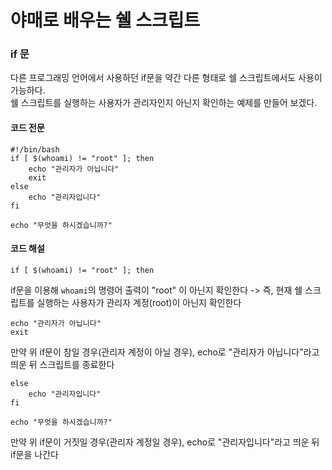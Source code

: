 # 야매로 배우는 쉘 스크립트 
### if 문
다른 프로그래밍 언어에서 사용하던 if문을 약간 다른 형태로 쉘 스크립트에서도 사용이 가능하다.  
쉘 스크립트를 실행하는 사용자가 관리자인지 아닌지 확인하는 예제를 만들어 보겠다.  

#### 코드 전문 

    #!/bin/bash
    if [ $(whoami) != "root" ]; then
    	echo "관리자가 아닙니다"
    	exit
    else
        echo "관리자입니다"
    fi
    
    echo "무엇을 하시겠습니까?"
    

#### 코드 해설

    if [ $(whoami) != "root" ]; then
    
if문을 이용해 `whoami`의 명령어 출력이 "root" 이 아닌지 확인한다
-> 즉, 현재 쉘 스크립트를 실행하는 사용자가 관리자 계정(root)이 아닌지 확인한다

    echo "관리자가 아닙니다"
    exit
    
만약 위 if문이 참일 경우(관리자 계정이 아닐 경우), echo로 "관리자가 아닙니다"라고 띄운 뒤 스크립트를 종료한다

    else
        echo "관리자입니다"
    fi
    
    echo "무엇을 하시겠습니까?"
    
만약 위 if문이 거짓일 경우(관리자 계정일 경우), echo로 "관리자입니다"라고 띄운 뒤 if문을 나간다
    
 
